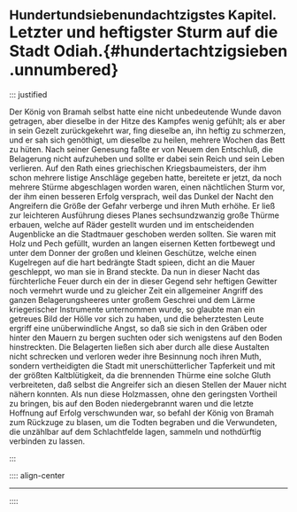 # <small>Hundertundsiebenundachtzigstes Kapitel.</small><br />Letzter und heftigster Sturm auf die Stadt Odiah.{#hundertachtzigsieben .unnumbered}

::: justified

Der König von Bramah selbst hatte eine nicht unbedeutende Wunde davon getragen,
aber dieselbe in der Hitze des Kampfes wenig gefühlt; als er aber in sein Gezelt
zurückgekehrt war, fing dieselbe an, ihn heftig zu schmerzen, und er sah sich
genöthigt, um dieselbe zu heilen, mehrere Wochen das Bett zu hüten. Nach seiner
Genesung faßte er von Neuem den Entschluß, die Belagerung nicht aufzuheben und
sollte er dabei sein Reich und sein Leben verlieren. Auf den Rath eines
griechischen Kriegsbaumeisters, der ihm schon mehrere listige Anschläge gegeben
hatte, bereitete er jetzt, da noch mehrere Stürme abgeschlagen worden waren,
einen nächtlichen Sturm vor, der ihm einen besseren Erfolg versprach, weil das
Dunkel der Nacht den Angreifern die Größe der Gefahr verberge und ihren Muth
erhöhe. Er ließ zur leichteren Ausführung dieses Planes sechsundzwanzig große
Thürme erbauen, welche auf Räder gestellt wurden und im entscheidenden
Augenblicke an die Stadtmauer geschoben werden sollten. Sie waren mit Holz und
Pech gefüllt, wurden an langen eisernen Ketten fortbewegt und unter dem Donner
der großen und kleinen Geschütze, welche einen Kugelregen auf die hart bedrängte
Stadt spieen, dicht an die Mauer geschleppt, wo man sie in Brand steckte. Da nun
in dieser Nacht das fürchterliche Feuer durch ein der in dieser Gegend sehr
heftigen Gewitter noch vermehrt wurde und zu gleicher Zeit ein allgemeiner
Angriff des ganzen Belagerungsheeres unter großem Geschrei und dem Lärme
kriegerischer Instrumente unternommen wurde, so glaubte man ein getreues Bild
der Hölle vor sich zu haben, und die beherztesten Leute ergriff eine
unüberwindliche Angst, so daß sie sich in den Gräben oder hinter den Mauern zu
bergen suchten oder sich wenigstens auf den Boden hinstreckten. Die Belagerten
ließen sich aber durch alle diese Austalten nicht schrecken und verloren weder
ihre Besinnung noch ihren Muth, sondern vertheidigten die Stadt mit
unerschütterlicher Tapferkeit und mit der größten Kaltblütigkeit, da die
brennenden Thürme eine solche Gluth verbreiteten, daß selbst die Angreifer sich
an diesen Stellen der Mauer nicht nähern konnten. Als nun diese Holzmassen, ohne
den geringsten Vortheil zu bringen, bis auf den Boden niedergebrannt waren und
die letzte Hoffnung auf Erfolg verschwunden war, so befahl der König von Bramah
zum Rückzuge zu blasen, um die Todten begraben und die Verwundeten, die
unzählbar auf dem Schlachtfelde lagen, sammeln und nothdürftig verbinden zu
lassen.

:::

:::: align-center
****
::::
